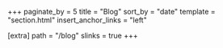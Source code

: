 +++
paginate_by = 5
title = "Blog"
sort_by = "date"
template = "section.html"
insert_anchor_links = "left"

[extra]
path = "/blog"
slinks = true
+++
